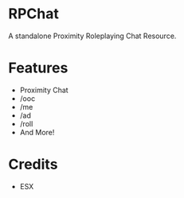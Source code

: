 # RPChat
A standalone Proximity Roleplaying Chat Resource. 
# Features
- Proximity Chat
- /ooc
- /me
- /ad
- /roll
- And More!
# Credits
- ESX
